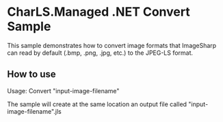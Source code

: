 # CharLS.Managed .NET Convert Sample

This sample demonstrates how to convert image formats that ImageSharp can read by default (.bmp, .png, .jpg, etc.) to the JPEG-LS format.

## How to use

Usage: Convert "input-image-filename"

The sample will create at the same location an output file called "input-image-filename".jls
